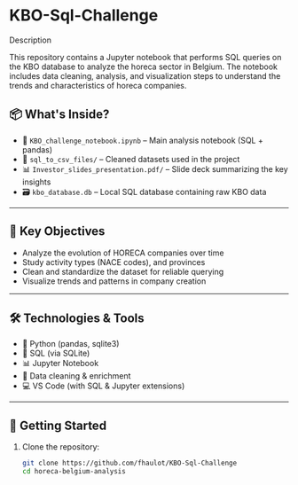 # KBO-Sql-Challenge

Description

This repository contains a Jupyter notebook that performs SQL queries on the KBO database to analyze the horeca sector in Belgium. The notebook includes data cleaning, analysis, and visualization steps to understand the trends and characteristics of horeca companies.

## 📦 What's Inside?

- 📓 `KBO_challenge_notebook.ipynb` – Main analysis notebook (SQL + pandas)
- 📁 `sql_to_csv_files/` – Cleaned datasets used in the project
- 📊 `Investor_slides_presentation.pdf/` – Slide deck summarizing the key insights
- 🗃️ `kbo_database.db` – Local SQL database containing raw KBO data

---

## 📌 Key Objectives

- Analyze the evolution of HORECA companies over time
- Study activity types (NACE codes), and provinces
- Clean and standardize the dataset for reliable querying
- Visualize trends and patterns in company creation

---

## 🛠 Technologies & Tools

- 🐍 Python (pandas, sqlite3)
- 🧠 SQL (via SQLite)
- 📊 Jupyter Notebook
- 🧹 Data cleaning & enrichment
- 💻 VS Code (with SQL & Jupyter extensions)

---

## 🚀 Getting Started

1. Clone the repository:
   ```bash
   git clone https://github.com/fhaulot/KBO-Sql-Challenge
   cd horeca-belgium-analysis


